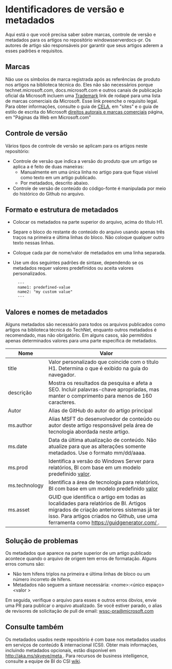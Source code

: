 # <a name="metadata-and-version-identifiers"></a>Identificadores de versão e metadados

Aqui está o que você precisa saber sobre marcas, controle de versão e metadados para os artigos no repositório windowsserverdocs-pr. Os autores de artigo são responsáveis por garantir que seus artigos aderem a esses padrões e requisitos.

## <a name="trademarks"></a>Marcas
Não use os símbolos de marca registrada após as referências de produto nos artigos na biblioteca técnica do. Eles não são necessários porque technet.microsoft.com, docs.microsoft.com e outros canais de publicação oficial da Microsoft incluem uma [Trademark](https://www.microsoft.com/trademarks) link de rodapé para uma lista de marcas comerciais da Microsoft. Esse link preenche o requisito legal. Para obter informações, consulte o guia de [CELA](https://microsoft.sharepoint.com/sites/LCAWeb/Home/Copyrights-Trademarks-and-Patents/Trademarks/Trademark-List-and-Usage), em "sites" e o guia de estilo de escrita do Microsoft [direitos autorais e marcas comerciais](https://worldready.cloudapp.net/Styleguide/Read?id=2700&topicid=26696) página, em "Páginas da Web em Microsoft.com" 

## <a name="versioning"></a>Controle de versão
Vários tipos de controle de versão se aplicam para os artigos neste repositório: 

-  Controle de versão que indica a versão do produto que um artigo se aplica a é feito de duas maneiras:
    - Manualmente em uma única linha no artigo para que fique visível como texto em um artigo publicado.
    - Por metadados, descrito abaixo.
-  Controle de versão de conteúdo do código-fonte é manipulada por meio do histórico do Github no arquivo. 

## <a name="metadata-structure-and-format"></a>Formato e estrutura de metadados

- Colocar os metadados na parte superior do arquivo, acima do título H1.
- Separe o bloco do restante do conteúdo do arquivo usando apenas três traços na primeira e última linhas do bloco. Não coloque qualquer outro texto nessas linhas.
- Coloque cada par de nome/valor de metadados em uma linha separada.
- Use um dos seguintes padrões de sintaxe, dependendo se os metadados requer valores predefinidos ou aceita valores personalizados. 

        ---
        name1: predefined-value
        name2: "my custom value"
        ---

## <a name="metadata-names-and-values"></a>Valores e nomes de metadados

Alguns metadados são necessário para todos os arquivos publicados como artigos na biblioteca técnica do TechNet, enquanto outros metadados é recomendado, mas não obrigatório. Em alguns casos, são permitidos apenas determinados valores para uma parte específica de metadados. 

|Nome|Valor|
|---|---|
|title|Valor personalizado que coincide com o título H1. Determina o que é exibido na guia do navegador.|
|descrição|Mostra os resultados da pesquisa e afeta a SEO. Incluir palavras-chave apropriadas, mas manter o comprimento para menos de 160 caracteres.|
|Autor|Alias de GitHub do autor do artigo principal|
|ms.author|Alias MSFT do desenvolvedor de conteúdo ou autor deste artigo responsável pela área de tecnologia abordada neste artigo.|
|ms.date|Data da última atualização de conteúdo. Não atualize para que as alterações somente metadados. Use o formato mm/dd/aaaa.|
|ms.prod|Identifica a versão do Windows Server para relatórios, BI com base em um modelo predefinido [valor](https://microsoft.sharepoint.com/teams/STBCSI/Insights/_layouts/15/WopiFrame.aspx?sourcedoc=%7b7A321BF1-0611-4184-84DA-A0E964C435FA%7d&file=WEDCS_MasterList_CSIValues.xlsx&action=default&IsList=1&ListId=%7b46B17C8A-CD7E-47ED-A1B6-F2B654B55E2B%7d&ListItemId=969).|
|ms.technology|Identifica a área de tecnologia para relatórios, BI com base em um modelo predefinido [valor](https://microsoft.sharepoint.com/teams/STBCSI/Insights/_layouts/15/WopiFrame.aspx?sourcedoc=%7b7A321BF1-0611-4184-84DA-A0E964C435FA%7d&file=WEDCS_MasterList_CSIValues.xlsx&action=default&IsList=1&ListId=%7b46B17C8A-CD7E-47ED-A1B6-F2B654B55E2B%7d&ListItemId=969)|
|ms.asset|GUID que identifica o artigo em todas as localidades para relatórios de BI. Artigos migrados de criação anteriores sistemas já ter isso. Para artigos criados no Github, use uma ferramenta como [ https://guidgenerator.com/ ](https://guidgenerator.com/).| 

## <a name="troubleshooting"></a>Solução de problemas

Os metadados que aparece na parte superior de um artigo publicado acontece quando o arquivo de origem tem erros de formatação. Alguns erros comuns são:

- Não tem hifens triplos na primeira e última linhas de bloco ou um número incorreto de hifens.
- Metadados não seguem a sintaxe necessária: \<nome\>:\<único espaço\>\<valor >

Em seguida, verifique o arquivo para esses e outros erros óbvios, envie uma PR para publicar o arquivo atualizado. Se você estiver parado, o alias de revisores de solicitação de pull de email: wssc-pra@microsoft.com

## <a name="see-also"></a>Consulte também
Os metadados usados neste repositório é com base nos metadados usados em serviços de conteúdo & internacional \(CSI\). Obter mais informações, incluindo metadados opcionais, estão disponível em [ http://aka.ms/skyeye/meta ](http://aka.ms/skyeye/meta).
Para recursos de business intelligence, consulte a equipe de BI do CSI [wiki](https://microsoft.sharepoint.com/teams/STBCSI/Insights/Selfserve%20BI%20wiki/Self-serve%20BI%20wiki.aspx).